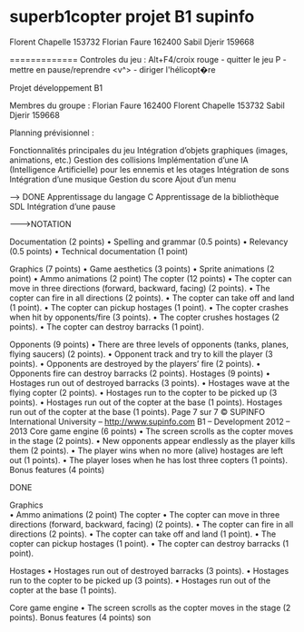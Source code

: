 superb1copter projet B1 supinfo
=============
Florent Chapelle 153732
Florian Faure 162400
Sabil Djerir 159668

=============
Controles du jeu :
Alt+F4/croix rouge - quitter le jeu
P - mettre en pause/reprendre
<v^> - diriger l'hélicopt�re


Projet développement B1


Membres du groupe : 
Florian Faure 162400
Florent Chapelle 153732
Sabil Djerir 159668

Planning prévisionnel : 

Fonctionnalités principales du jeu 
Intégration d’objets graphiques (images, animations, etc.)
Gestion des collisions
Implémentation d’une IA (Intelligence Artificielle) pour les ennemis et les otages 
Intégration de sons 
Intégration d’une musique
Gestion du score
Ajout d’un menu

--> DONE
Apprentissage du langage C 
Apprentissage de la bibliothèque SDL
Intégration d’une pause



--->NOTATION

Documentation (2 points) 
•    Spelling and grammar (0.5 points) 
•    Relevancy (0.5 points) 
•    Technical documentation (1 point) 
 
Graphics (7 points) 
•    Game aesthetics (3 points) 
•    Sprite animations (2 point) 
•    Ammo animations (2 point) 
The copter (12 points) 
•    The copter can move in three directions (forward, backward, facing) (2 points). 
•    The copter can fire in all directions (2 points). 
•    The copter can take off and land (1 point). 
•    The copter can pickup hostages (1 point). 
•    The copter crashes when hit by opponents/fire (3 points). 
•    The copter crushes hostages (2 points). 
•    The copter can destroy barracks (1 point). 
   
Opponents (9 points) 
•    There are three levels of opponents (tanks, planes, flying saucers) (2 points). 
•    Opponent track and try to kill the player (3 points). 
•    Opponents are destroyed by the players’ fire (2 points). 
•    Opponents fire can destroy barracks (2 points). 
Hostages (9 points) 
•    Hostages run out of destroyed barracks (3 points). 
•    Hostages wave at the flying copter (2 points). 
•    Hostages run to the copter to be picked up (3 points). 
•    Hostages run out of the copter at the base (1 points). 
Hostages run out of the copter at the base (1 points). 
Page 7 sur 7
© SUPINFO International University – http://www.supinfo.com
B1 – Development
2012 – 2013
Core game engine (6 points)
•  The screen scrolls as the copter moves in the stage (2 points).
•  New opponents appear endlessly as the player kills them (2 points).
•  The player wins when no more (alive) hostages are left out (1 points).
•  The player loses when he has lost three copters (1 points).
Bonus features (4 points)


DONE
 
Graphics  
•    Ammo animations (2 point) 
The copter 
•    The copter can move in three directions (forward, backward, facing) (2 points). 
•    The copter can fire in all directions (2 points). 
•    The copter can take off and land (1 point). 
•    The copter can pickup hostages (1 point). 
•    The copter can destroy barracks (1 point). 
   
Hostages 
•    Hostages run out of destroyed barracks (3 points). 
•    Hostages run to the copter to be picked up (3 points). 
•    Hostages run out of the copter at the base (1 points).  

Core game engine 
•  The screen scrolls as the copter moves in the stage (2 points).
Bonus features (4 points)
son



